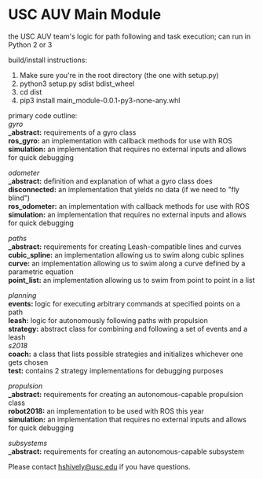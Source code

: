 # USC AUV Main Module
the USC AUV team's logic for path following and task execution; can run in Python 2 or 3
  
build/install instructions:  
1) Make sure you're in the root directory (the one with setup.py)  
2) python3 setup.py sdist bdist_wheel  
3) cd dist
4) pip3 install main_module-0.0.1-py3-none-any.whl  
  
  
primary code outline:  
_gyro_  
**_abstract:** requirements of a gyro class  
**ros_gyro:** an implementation with callback methods for use with ROS  
**simulation:** an implementation that requires no external inputs and allows for quick debugging  
  
_odometer_  
**_abstract:** definition and explanation of what a gyro class does  
**disconnected:** an implementation that yields no data (if we need to "fly blind")  
**ros_odometer:** an implementation with callback methods for use with ROS  
**simulation:** an implementation that requires no external inputs and allows for quick debugging  
  
_paths_  
**_abstract:** requirements for creating Leash-compatible lines and curves  
**cubic_spline:** an implementation allowing us to swim along cubic splines  
**curve:** an implementation allowing us to swim along a curve defined by a parametric equation  
**point_list:** an implementation allowing us to swim from point to point in a list  
  
    
_planning_  
**events:** logic for executing arbitrary commands at specified points on a path  
**leash:** logic for autonomously following paths with propulsion  
**strategy:** abstract class for combining and following a set of events and a leash  
_s2018_  
**coach:** a class that lists possible strategies and initializes whichever one gets chosen  
**test:** contains 2 strategy implementations for debugging purposes  
  
_propulsion_  
**_abstract:** requirements for creating an autonomous-capable propulsion class  
**robot2018:** an implementation to be used with ROS this year  
**simulation:** an implementation that requires no external inputs and allows for quick debugging  
  
_subsystems_  
**_abstract:** requirements for creating an autonomous-capable subsystem  
  

  
Please contact hshively@usc.edu if you have questions.  
